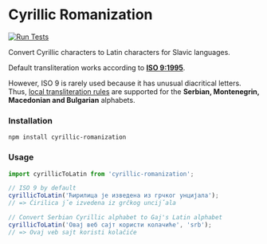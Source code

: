 # Cyrillic Romanization

[![Run Tests](https://github.com/adequatica/cyrillic-romanization/actions/workflows/run-tests.yaml/badge.svg?branch=main)](https://github.com/adequatica/cyrillic-romanization/actions/workflows/run-tests.yaml)

Convert Cyrillic characters to Latin characters for Slavic languages.

Default transliteration works according to **[ISO 9:1995](https://en.wikipedia.org/wiki/ISO_9)**.

However, ISO 9 is rarely used because it has unusual diacritical letters. Thus, [local transliteration rules](https://en.wikipedia.org/wiki/Gaj%27s_Latin_alphabet) are supported for the **Serbian, Montenegrin, Macedonian and Bulgarian** alphabets.

### Installation

```
npm install cyrillic-romanization
```

### Usage

```javascript
import cyrillicToLatin from 'cyrillic-romanization';

// ISO 9 by default
cyrillicToLatin('Ћирилица је изведена из грчког унцијала');
// => Ćirilica ǰe izvedena iz grčkog unciǰala

// Convert Serbian Cyrillic alphabet to Gaj's Latin alphabet
cyrillicToLatin('Овај веб сајт користи колачиће', 'srb');
// => Ovaj veb sajt koristi kolačiće
```
